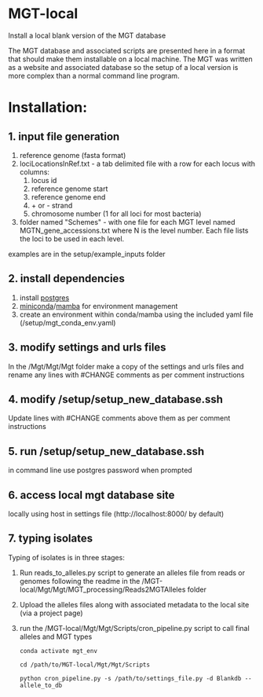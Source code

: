 # MGT-local
Install a local blank version of the MGT database

The MGT database and associated scripts are presented here in a format that should make them installable on a local machine. 
The MGT was written as a website and associated database so the setup of a local version is more complex than a normal command line program.

# Installation:
## 1. input file generation
1. reference genome (fasta format)
2. lociLocationsInRef.txt - a tab delimited file with a row for each locus with columns:
   1. locus id
   2. reference genome start
   3. reference genome end
   4. \+ or - strand
   5. chromosome number (1 for all loci for most bacteria)
3. folder named "Schemes" -  with one file for each MGT level named MGTN_gene_accessions.txt where N is the level number. Each file lists the loci to be used in each level.

    
examples are in the setup/example_inputs folder


## 2. install dependencies
1. install [postgres](https://www.postgresql.org/download/)
2. [miniconda](https://docs.conda.io/en/latest/miniconda.html)/[mamba](https://mamba.readthedocs.io/en/latest/installation.html) for environment management
3. create an environment within conda/mamba using the included yaml file (/setup/mgt_conda_env.yaml)

## 3. modify settings and urls files
In the /Mgt/Mgt/Mgt folder make a copy of the settings and urls files and rename any lines with #CHANGE comments as per comment instructions
## 4. modify /setup/setup_new_database.ssh 
Update lines with #CHANGE comments above them as per comment instructions
## 5. run /setup/setup_new_database.ssh
in command line use postgres password when prompted
## 6. access local mgt database site 
locally using host in settings file (http://localhost:8000/ by default)
## 7. typing isolates
Typing of isolates is in three stages:
1. Run reads_to_alleles.py script to generate an alleles file from reads or genomes following the readme in the /MGT-local/Mgt/Mgt/MGT_processing/Reads2MGTAlleles folder
2. Upload the alleles files along with associated metadata to the local site (via a project page)
3. run the /MGT-local/Mgt/Mgt/Scripts/cron_pipeline.py script to call final alleles and MGT types

   ````
   conda activate mgt_env
   
   cd /path/to/MGT-local/Mgt/Mgt/Scripts
   
   python cron_pipeline.py -s /path/to/settings_file.py -d Blankdb --allele_to_db
   ````